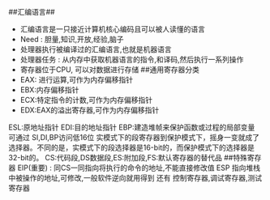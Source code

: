 ##汇编语言##
- 汇编语言是一只接近计算机核心编码且可以被人读懂的语言
- Need : 胆量,知识,开放,经验,脑子
- 处理器执行被编译过的汇编语言,也就是机器语言
- 处理器任务 : 从内存中获取机器语言的指令,和译码,然后执行一系列操作
- 寄存器位于CPU, 可以对数据进行存储
##通用寄存器分类
- EAX: 进行运算,可作为内存偏移指针
- EBX:内存偏移指针
- ECX:特定指令的计数,可作为内存偏移指针
- EDX:EAX的溢出寄存器,可作为内存偏移指针

ESL:原地址指针
EDI:目的地址指针
EBP:建造堆帧来保护函数或过程的局部变量
可通过 SI,DI,BP访问低16位
实模式下的段寄存器到保护模式下，摇身一变就成了选择器。不同的是，实模式下的段选择器是16-bit的，而保护模式下的选择器是32-bit的。
CS:代码段,DS数据段,ES:附加段,FS:默认寄存器的替代品
##特殊寄存器
EIP(重要) : 同CS一同指向将执行的命令的地址,不能直接修改值
ESP 指向堆栈中被操作的地址,可修改,一般软件逆向就用得到
还有 控制寄存器,调试寄存器,测试寄存器
